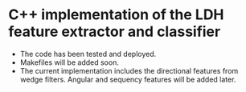 # C++ implementation of the LDH feature extractor and classifier
* The code has been tested and deployed. 
* Makefiles will be added soon.
* The current implementation includes the directional features from wedge filters. Angular and sequency features will be added later.

